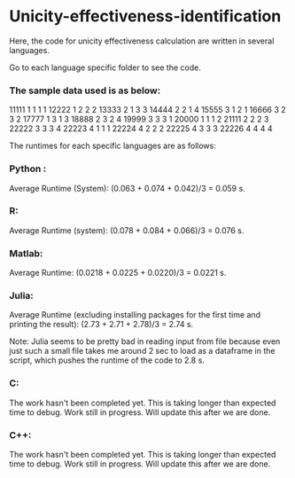 # Unicity-effectiveness-identification
Here, the code for unicity effectiveness calculation are written in several languages. 

Go to each language specific folder to see the code. 

### The sample data used is as below: 
11111 1 1 1 1
12222 1 2 2 2 
13333 2 1 3 3
14444 2 2 1 4
15555 3 1 2 1
16666 3 2 3 2
17777 1 3 1 3
18888 2 3 2 4
19999 3 3 3 1
20000 1 1 1 2
21111 2 2 2 3
22222 3 3 3 4
22223 4 1 1 1
22224 4 2 2 2
22225 4 3 3 3
22226 4 4 4 4

The runtimes for each specific languages are as follows: 

### Python :  
Average Runtime (System): (0.063 + 0.074 + 0.042)/3 = 0.059 s.

### R: 
Average Runtime (system): (0.078 + 0.084 + 0.066)/3 = 0.076 s.

### Matlab: 
Average Runtime: (0.0218 + 0.0225 + 0.0220)/3 = 0.0221 s. 

### Julia: 
Average Runtime (excluding installing packages for the first time and printing the result):
(2.73 + 2.71 + 2.78)/3 = 2.74 s.

Note: Julia seems to be pretty bad in reading input from file because even just such a small file takes me around 2 sec to load as a dataframe in the script, which pushes the runtime of the code to 2.8 s.

### C: 
The work hasn't been completed yet. This is taking longer than expected time to debug. Work still in progress. Will update this after we are done. 

### C++: 
The work hasn't been completed yet. This is taking longer than expected time to debug. Work still in progress. Will update this after we are done. 